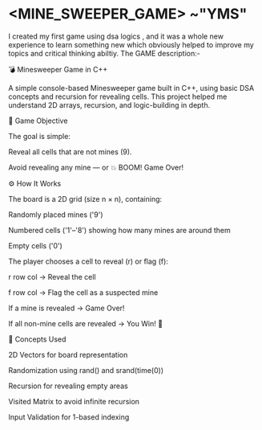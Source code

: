 # <MINE_SWEEPER_GAME> ~"YMS"
I created my first game using dsa logics , and it was a whole new experience to learn something new which obviously helped to improve my topics and critical thinking abiltiy.
The GAME description:-

💣 Minesweeper Game in C++

A simple console-based Minesweeper game built in C++, using basic DSA concepts and recursion for revealing cells.
This project helped me understand 2D arrays, recursion, and logic-building in depth.


🎯 Game Objective


The goal is simple:

Reveal all cells that are not mines (9).

Avoid revealing any mine — or 💥 BOOM! Game Over!


⚙️ How It Works


The board is a 2D grid (size n × n), containing:

Randomly placed mines ('9')

Numbered cells ('1'–'8') showing how many mines are around them

Empty cells ('0')

The player chooses a cell to reveal (r) or flag (f):

r row col → Reveal the cell

f row col → Flag the cell as a suspected mine

If a mine is revealed → Game Over!

If all non-mine cells are revealed → You Win! 🎉


🧠 Concepts Used


2D Vectors for board representation

Randomization using rand() and srand(time(0))

Recursion for revealing empty areas

Visited Matrix to avoid infinite recursion

Input Validation for 1-based indexing
